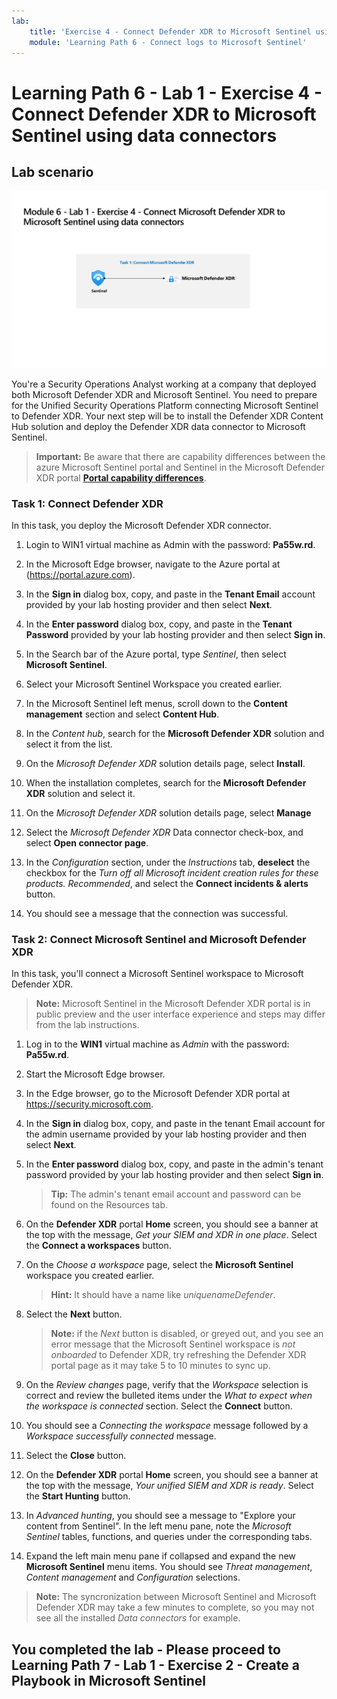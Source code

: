 ```yaml
---
lab:
    title: 'Exercise 4 - Connect Defender XDR to Microsoft Sentinel using data connectors'
    module: 'Learning Path 6 - Connect logs to Microsoft Sentinel'
---
```


# Learning Path 6 - Lab 1 - Exercise 4 - Connect Defender XDR to Microsoft Sentinel using data connectors

## Lab scenario

![Lab overview.](../Media/SC-200-Lab_Diagrams_Mod6_L1_Ex4.png)

You're a Security Operations Analyst working at a company that deployed both Microsoft Defender XDR and Microsoft Sentinel. You need to prepare for the Unified Security Operations Platform connecting Microsoft Sentinel to Defender XDR. Your next step will be to install the Defender XDR Content Hub solution and deploy the Defender XDR data connector to Microsoft Sentinel.

>**Important:** Be aware that there are capability differences between the azure Microsoft Sentinel portal and Sentinel in the Microsoft Defender XDR portal **[Portal capability differences](https://learn.microsoft.com/azure/sentinel/microsoft-sentinel-defender-portal#capability-differences-between-portals)**.

### Task 1: Connect Defender XDR

In this task, you deploy the Microsoft Defender XDR connector.

1. Login to WIN1 virtual machine as Admin with the password: **Pa55w.rd**.  

1. In the Microsoft Edge browser, navigate to the Azure portal at (<https://portal.azure.com>).

1. In the **Sign in** dialog box, copy, and paste in the **Tenant Email** account provided by your lab hosting provider and then select **Next**.

1. In the **Enter password** dialog box, copy, and paste in the **Tenant Password** provided by your lab hosting provider and then select **Sign in**.

1. In the Search bar of the Azure portal, type *Sentinel*, then select **Microsoft Sentinel**.

1. Select your Microsoft Sentinel Workspace you created earlier.

1. In the Microsoft Sentinel left menus, scroll down to the **Content management** section and select **Content Hub**.

1. In the *Content hub*, search for the **Microsoft Defender XDR** solution and select it from the list.

1. On the *Microsoft Defender XDR* solution details page, select **Install**.

1. When the installation completes,  search for the **Microsoft Defender XDR** solution and select it.

1. On the *Microsoft Defender XDR* solution details page, select **Manage**

1. Select the *Microsoft Defender XDR* Data connector check-box, and select **Open connector page**.

1. In the *Configuration* section, under the *Instructions* tab, **deselect** the checkbox for the *Turn off all Microsoft incident creation rules for these products. Recommended*, and select the **Connect incidents & alerts** button.

1. You should see a message that the connection was successful.

### Task 2: Connect Microsoft Sentinel and Microsoft Defender XDR

In this task, you'll connect a Microsoft Sentinel workspace to Microsoft Defender XDR.

>**Note:** Microsoft Sentinel in the Microsoft Defender XDR portal is in public preview and the user interface experience and steps may differ from the lab instructions.

1. Log in to the **WIN1** virtual machine as *Admin* with the password: **Pa55w.rd**.  

1. Start the Microsoft Edge browser.

1. In the Edge browser, go to the Microsoft Defender XDR portal at <https://security.microsoft.com>.

1. In the **Sign in** dialog box, copy, and paste in the tenant Email account for the admin username provided by your lab hosting provider and then select **Next**.

1. In the **Enter password** dialog box, copy, and paste in the admin's tenant password provided by your lab hosting provider and then select **Sign in**.

    >**Tip:** The admin's tenant email account and password can be found on the Resources tab.

1. On the **Defender XDR** portal **Home** screen, you should see a banner at the top with the message, *Get your SIEM and XDR in one place*. Select the **Connect a workspaces** button.

1. On the *Choose a workspace* page, select the **Microsoft Sentinel** workspace you created earlier.

    >**Hint:** It should have a name like *uniquenameDefender*.

1. Select the **Next** button.

    >**Note:** if the *Next* button is disabled, or greyed out, and you see an error message that the Microsoft Sentinel workspace is *not onboarded* to Defender XDR, try refreshing the Defender XDR portal page as it may take 5 to 10 minutes to sync up.

1. On the *Review changes* page, verify that the *Workspace* selection is correct and review the bulleted items under the *What to expect when the workspace is connected* section. Select the **Connect** button.

1. You should see a *Connecting the workspace* message followed by a *Workspace successfully connected* message.

1. Select the **Close** button.

1. On the **Defender XDR** portal **Home** screen, you should see a banner at the top with the message, *Your unified SIEM and XDR is ready*. Select the **Start Hunting** button.

1. In *Advanced hunting*, you should see a message to "Explore your content from Sentinel". In the left menu pane, note the *Microsoft Sentinel* tables, functions, and queries under the corresponding tabs.

1. Expand the left main menu pane if collapsed and  expand the new **Microsoft Sentinel** menu items. You should see *Threat management*, *Content management* and *Configuration* selections.

 >**Note:** The syncronization between Microsoft Sentinel and Microsoft Defender XDR may take a few minutes to complete, so you may not see all the installed *Data connectors* for example.

## You completed the lab - Please proceed to Learning Path 7 - Lab 1 - Exercise 2 - Create a Playbook in Microsoft Sentinel
